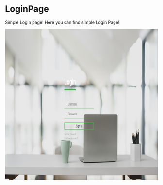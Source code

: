 # LoginPage
Simple Login page!
Here you can find simple Login Page!


 <img src ="images/Logp.png" width ="800" height ="500">


